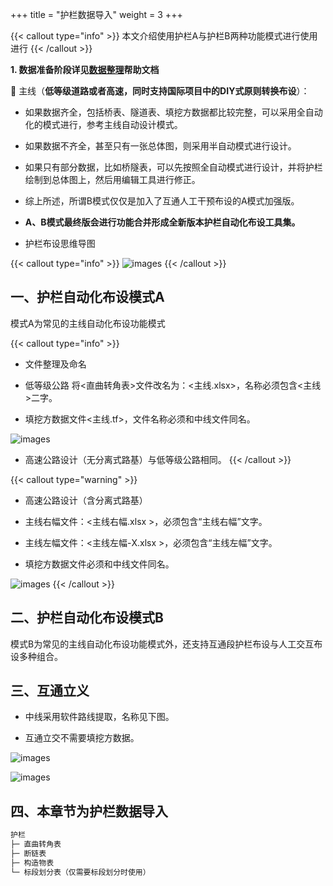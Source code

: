 +++
title = "护栏数据导入"
weight = 3
+++

{{< callout type="info" >}}
本文介绍使用护栏A与护栏B两种功能模式进行使用进行
{{< /callout >}}

**1. 数据准备阶段详见[数据整理](/data/readme.md)帮助文档**

👋 主线（**低等级道路或者高速，同时支持国际项目中的DIY式原则转换布设**）：

- 如果数据齐全，包括桥表、隧道表、填挖方数据都比较完整，可以采用全自动化的模式进行，参考主线自动设计模式。

- 如果数据不齐全，甚至只有一张总体图，则采用半自动模式进行设计。

- 如果只有部分数据，比如桥隧表，可以先按照全自动模式进行设计，并将护栏绘制到总体图上，然后用编辑工具进行修正。

- 综上所述，所谓B模式仅仅是加入了互通人工干预布设的A模式加强版。

- **A、B模式最终版会进行功能合并形成全新版本护栏自动化布设工具集。**

- 护栏布设思维导图

{{< callout type="info" >}}
![images](/img/docs/import/guardrail/guardrailinto.png)
{{< /callout >}}

## 一、护栏自动化布设模式A

模式A为常见的主线自动化布设功能模式

{{< callout type="info" >}}
- 文件整理及命名

- 低等级公路 将<直曲转角表>文件改名为：<主线.xlsx>，名称必须包含<主线>二字。

- 填挖方数据文件<主线.tf>，文件名称必须和中线文件同名。

![images](/img/docs/import/guardrail/Low-grade.png)

- 高速公路设计（无分离式路基）与低等级公路相同。
{{< /callout >}}

{{< callout type="warning" >}}
- 高速公路设计（含分离式路基）

- 主线右幅文件：<主线右幅.xlsx >，必须包含“主线右幅”文字。

- 主线左幅文件：<主线左幅-X.xlsx >，必须包含“主线左幅”文字。

- 填挖方数据文件必须和中线文件同名。

![images](/img/docs/import/guardrail/highway1.png)
{{< /callout >}}

## 二、护栏自动化布设模式B

模式B为常见的主线自动化布设功能模式外，还支持互通段护栏布设与人工交互布设多种组合。

## 三、互通立义

- 中线采用软件路线提取，名称见下图。

- 互通立交不需要填挖方数据。

![images](/img/docs/import/guardrail/roadtouch.png)

![images](/img/docs/import/guardrail/interchange.png)

## 四、本章节为护栏数据导入

```txt
护栏
├─ 直曲转角表
├─ 断链表
├─ 构造物表
└─ 标段划分表（仅需要标段划分时使用）
```
